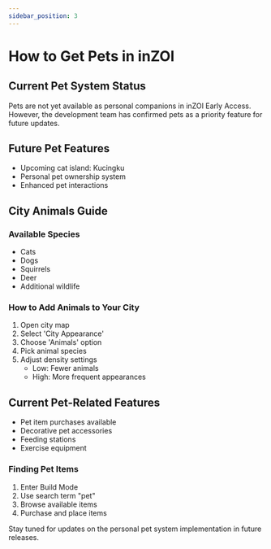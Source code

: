 ```yaml
---
sidebar_position: 3
---
```


# How to Get Pets in inZOI

## Current Pet System Status
Pets are not yet available as personal companions in inZOI Early Access. However, the development team has confirmed pets as a priority feature for future updates.

## Future Pet Features
- Upcoming cat island: Kucingku
- Personal pet ownership system
- Enhanced pet interactions

## City Animals Guide

### Available Species
- Cats
- Dogs
- Squirrels
- Deer
- Additional wildlife

### How to Add Animals to Your City
1. Open city map
2. Select 'City Appearance'
3. Choose 'Animals' option
4. Pick animal species
5. Adjust density settings
   - Low: Fewer animals
   - High: More frequent appearances

## Current Pet-Related Features
- Pet item purchases available
- Decorative pet accessories
- Feeding stations
- Exercise equipment

### Finding Pet Items
1. Enter Build Mode
2. Use search term "pet"
3. Browse available items
4. Purchase and place items

Stay tuned for updates on the personal pet system implementation in future releases.

